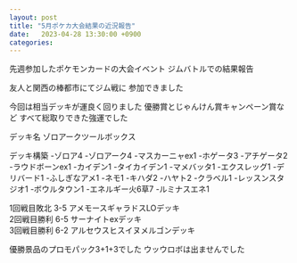 ```yaml
---
layout: post
title: "5月ポケカ大会結果の近況報告"
date:   2023-04-28 13:30:00 +0900
categories:
---
```

先週参加したポケモンカードの大会イベント
ジムバトルでの結果報告

友人と関西の棒都市にてジム戦に
参加できました

今回は相当デッキが運良く回りました
優勝賞とじゃんけん賞キャンペーン賞など
すべて総取りできた強運でした

デッキ名 ゾロアークツールボックス  

デッキ構築
-ゾロア4
-ゾロアーク4
-マスカーニャex1
-ホゲータ3
-アチゲータ2
-ラウドボーンex1
-カイデン1
-タイカイデン1
-マメバッタ1
-エクスレッグ1
-デリバード1
-ふしぎなアメ1
-ネモ1
-キハダ2
-ハヤト2
-クラベル1
-レッスンスタジオ1
-ボウルタウン1
-エネルギー火6草7
-ルミナスエネ1

1回戦目敗北 3-5	アメモースギャラドスLOデッキ  
2回戦目勝利 6-5	サーナイトexデッキ  
3回戦目勝利 6-2	アルセウスヒスイヌメルゴンデッキ  

優勝景品のプロモパック3+1+3でした
ウッウロボは出ませんでした